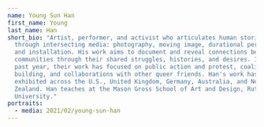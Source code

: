 ```yaml
---
name: Young Sun Han
first_name: Young
last_name: Han
short_bio: "Artist, performer, and activist who articulates human stories
  through intersecting media: photography, moving image, durational performance,
  and installation. His work aims to document and reveal connections between
  communities through their shared struggles, histories, and desires. In the
  past year, their work has focused on public action and protest, coalition
  building, and collaborations with other queer friends. Han's work has been
  exhibited across the U.S., United Kingdom, Germany, Australia, and New
  Zealand. Han teaches at the Mason Gross School of Art and Design, Rutgers
  University."
portraits:
  - media: 2021/02/young-sun-han
---
```

